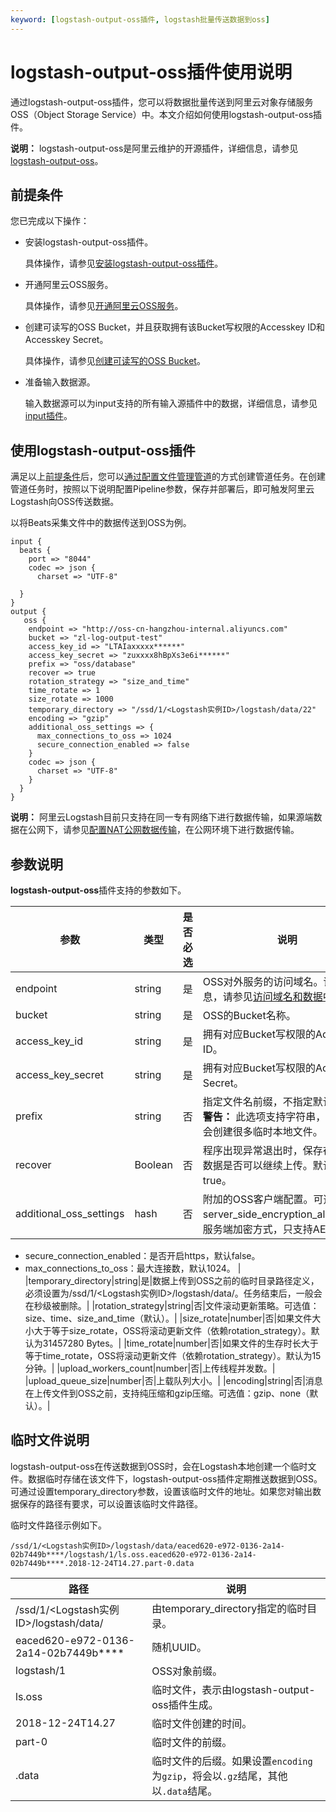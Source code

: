 ```yaml
---
keyword: [logstash-output-oss插件, logstash批量传送数据到oss]
---
```


# logstash-output-oss插件使用说明

通过logstash-output-oss插件，您可以将数据批量传送到阿里云对象存储服务OSS（Object Storage Service）中。本文介绍如何使用logstash-output-oss插件。

**说明：** logstash-output-oss是阿里云维护的开源插件，详细信息，请参见[logstash-output-oss](https://github.com/aliyun/logstash-output-oss)。

## 前提条件

您已完成以下操作：

-   安装logstash-output-oss插件。

    具体操作，请参见[安装logstash-output-oss插件](/intl.zh-CN/Logstash/插件配置/安装Logstash插件.md)。

-   开通阿里云OSS服务。

    具体操作，请参见[开通阿里云OSS服务](/intl.zh-CN/控制台用户指南/开通OSS服务.md)。

-   创建可读写的OSS Bucket，并且获取拥有该Bucket写权限的Accesskey ID和Accesskey Secret。

    具体操作，请参见[创建可读写的OSS Bucket](/intl.zh-CN/快速入门/控制台快速入门/创建存储空间.md)。

-   准备输入数据源。

    输入数据源可以为input支持的所有输入源插件中的数据，详细信息，请参见[input插件](https://www.elastic.co/guide/en/logstash/6.7/input-plugins.html)。


## 使用logstash-output-oss插件

满足以上[前提条件](#section_zfj_hlf_x98)后，您可以[通过配置文件管理管道](/intl.zh-CN/Logstash/管道任务管理/通过配置文件管理管道.md)的方式创建管道任务。在创建管道任务时，按照以下说明配置Pipeline参数，保存并部署后，即可触发阿里云Logstash向OSS传送数据。

以将Beats采集文件中的数据传送到OSS为例。

```
input {
  beats {
    port => "8044"
    codec => json {
      charset => "UTF-8"

  }
}
output {
   oss {
    endpoint => "http://oss-cn-hangzhou-internal.aliyuncs.com"              
    bucket => "zl-log-output-test"                          
    access_key_id => "LTAIaxxxxx******"                 
    access_key_secret => "zuxxxx8hBpXs3e6i******"         
    prefix => "oss/database"                         
    recover => true                                      
    rotation_strategy => "size_and_time"                  
    time_rotate => 1                                     
    size_rotate => 1000
    temporary_directory => "/ssd/1/<Logstash实例ID>/logstash/data/22"                            
    encoding => "gzip"                                 
    additional_oss_settings => {
      max_connections_to_oss => 1024                      
      secure_connection_enabled => false                  
    }
    codec => json {
      charset => "UTF-8"
    }
  }
}
```

**说明：** 阿里云Logstash目前只支持在同一专有网络下进行数据传输，如果源端数据在公网下，请参见[配置NAT公网数据传输](/intl.zh-CN/Logstash/网络与安全/配置NAT公网数据传输.md)，在公网环境下进行数据传输。

## 参数说明

**logstash-output-oss**插件支持的参数如下。

|参数|类型|是否必选|说明|
|--|--|----|--|
|endpoint|string|是|OSS对外服务的访问域名。详细信息，请参见[访问域名和数据中心](/intl.zh-CN/开发指南/访问域名（Endpoint）/访问域名和数据中心.md)。|
|bucket|string|是|OSS的Bucket名称。|
|access\_key\_id|string|是|拥有对应Bucket写权限的Accesskey ID。|
|access\_key\_secret|string|是|拥有对应Bucket写权限的Accesskey Secret。|
|prefix|string|否|指定文件名前缀，不指定默认为空。 **警告：** 此选项支持字符串，因此可能会创建很多临时本地文件。 |
|recover|Boolean|否|程序出现异常退出时，保存在本地的数据是否可以继续上传。默认为true。|
|additional\_oss\_settings|hash|否|附加的OSS客户端配置。可选值： -   server\_side\_encryption\_algorithm：服务端加密方式，只支持AES256。
-   secure\_connection\_enabled：是否开启https，默认false。
-   max\_connections\_to\_oss：最大连接数，默认1024。 |
|temporary\_directory|string|是|数据上传到OSS之前的临时目录路径定义，必须设置为/ssd/1/<Logstash实例ID\>/logstash/data/。任务结束后，一般会在秒级被删除。|
|rotation\_strategy|string|否|文件滚动更新策略。可选值：size、time、size\_and\_time（默认）。|
|size\_rotate|number|否|如果文件大小大于等于size\_rotate，OSS将滚动更新文件（依赖rotation\_strategy）。默认为31457280 Bytes。|
|time\_rotate|number|否|如果文件的生存时长大于等于time\_rotate，OSS将滚动更新文件（依赖rotation\_strategy）。默认为15分钟。|
|upload\_workers\_count|number|否|上传线程并发数。|
|upload\_queue\_size|number|否|上载队列大小。|
|encoding|string|否|消息在上传文件到OSS之前，支持纯压缩和gzip压缩。可选值：gzip、none（默认）。|

## 临时文件说明

logstash-output-oss在传送数据到OSS时，会在Logstash本地创建一个临时文件。数据临时存储在该文件下，logstash-output-oss插件定期推送数据到OSS。可通过设置temporary\_directory参数，设置该临时文件的地址。如果您对输出数据保存的路径有要求，可以设置该临时文件路径。

临时文件路径示例如下。

```
/ssd/1/<Logstash实例ID>/logstash/data/eaced620-e972-0136-2a14-02b7449b****/logstash/1/ls.oss.eaced620-e972-0136-2a14-02b7449b****.2018-12-24T14.27.part-0.data
```

|路径|说明|
|--|--|
|/ssd/1/<Logstash实例ID\>/logstash/data/|由temporary\_directory指定的临时目录。|
|eaced620-e972-0136-2a14-02b7449b\*\*\*\*|随机UUID。|
|logstash/1|OSS对象前缀。|
|ls.oss|临时文件，表示由logstash-output-oss插件生成。|
|2018-12-24T14.27|临时文件创建的时间。|
|part-0|临时文件的前缀。|
|.data|临时文件的后缀。如果设置`encoding`为`gzip`，将会以`.gz`结尾，其他以`.data`结尾。|

